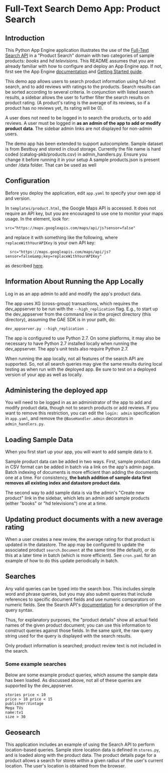 

# Full-Text Search Demo App: Product Search

## Introduction

This Python App Engine application illustrates the use of the [Full-Text Search
API](https://developers.google.com/appengine/docs/python/search) in a "Product
Search" domain with two categories of sample products: *books* and
*hd televisions*.  This README assumes that you are already familiar with how to
configure and deploy an App Engine app. If not, first see the App Engine
[documentation](https://developers.google.com/appengine/docs/python/overview)
and  [Getting Started guide](https://developers.google.com/appengine/docs/python/gettingstarted).

This demo app allows users to search product information using full-text search,
and to add reviews with ratings to the products.  Search results can be sorted
according to several criteria. In conjunction with listed search results, a
sidebar allows the user to further filter the search results on product rating.
(A product's rating is the average of its reviews, so if a product has no
reviews yet, its rating will be 0).

A user does not need to be logged in to search the products, or to add reviews.
A user must be logged in **as an admin of the app to add or modify product
data**. The sidebar admin links are not displayed for non-admin users.

The demo app has been extended to support autocomplete. 
Sample dataset is from Bestbuy and stored in cloud storage. 
Currently the file name is hard coded (catalog-pkb/products.csv) in admin_handlers.py. 
Ensure you change it before running it in your setup
A sample products.json is present under /data folder. That can be used as well

## Configuration

Before you deploy the application, edit `app.yaml` to specify your own app id and version.

In `templates/product.html`, the Google Maps API is accessed.  It does not require an API key, but you are encouraged to use one to monitor your maps usage.  In the <head> element, look for:

	src="https://maps.googleapis.com/maps/api/js?sensor=false"

and replace it with something like the following, where `replaceWithYourAPIKey` is your own API key:

      src="https://maps.googleapis.com/maps/api/js?sensor=false&amp;key=replaceWithYourAPIKey"

as described [here](https://developers.google.com/maps/documentation/javascript/tutorial#api_key).

## Information About Running the App Locally

Log in as an app admin to add and modify the app's product data.

The app uses XG (cross-group) transactions, which requires the dev_appserver to
be run with the `--high_replication` flag.  E.g., to start up the dev_appserver
from the command line in the project directory (this directory), assuming the
GAE SDK is in your path, do:

    dev_appserver.py --high_replication .

The app is configured to use Python 2.7. On some platforms, it may also be
necessary to have Python 2.7 installed locally when running the dev_appserver.
The app's unit tests also require Python 2.7.

When running the app locally, not all features of the search API are supported.
So, not all search queries may give the same results during local testing as
when run with the deployed app.
Be sure to test on a deployed version of your app as well as locally.

## Administering the deployed app

You will need to be logged in as an administrator of the app to add and modify
product data, though not to search products or add reviews.  If you want to
remove this restriction, you can edit the `login: admin` specification in
`app.yaml`, and remove the `@BaseHandler.admin` decorators in 
`admin_handlers.py`.

## Loading Sample Data

When you first start up your app, you will want to add sample data to it.

Sample product data can be added in two ways. First, sample product data in CSV
format can be added in batch via a link on the app's admin page. Batch indexing
of documents is more efficient than adding the documents one at a time. For consistency,
**the batch addition of sample data first removes all
existing index and datastore product data**.

The second way to add sample data is via the admin's "Create new product" link
in the sidebar, which lets an admin add sample products (either "books" or
"hd televisions") one at a time.


## Updating product documents with a new average rating

When a user creates a new review, the average rating for that product is
updated in the datastore.  The app may be configured to update the associated
product `search.Document` at the same time (the default), or do this at a
later time in batch (which is more efficient).  See `cron.yaml` for an example
of how to do this update periodically in batch.

## Searches

Any valid queries can be typed into the search box.  This includes simple word
and phrase queries, but you may also submit queries that include references to
specific document fields and use numeric comparators on numeric fields.  See the
Search API's
[documentation](https://developers.google.com/appengine/docs/python/search) for
a description of the query syntax.  

Thus, for explanatory purposes, the "product details" show all actual
field names of the given product document; you can use this information to
construct queries against those fields. In the same spirit, the raw
query string used for the query is displayed with the search results.

Only product information is searched; product review text is not included in the 
search.

### Some example searches

Below are some example product queries, which assume the sample data has been loaded.
As discussed above, not all of these queries are supported by the dev_appserver.

`stories price < 10`  
`price > 10 price < 15`  
`publisher:Vintage`  
`Mega TVs`   
`name:tv1`    
`size > 30`

## Geosearch

This application includes an example of using the Search API to perform
location-based queries.  Sample store location data is defined in `stores.py`,
and is loaded along with the product data.  The product details page for a
product allows a search for stores within a given radius of the user's current
location. The user's location is obtained from the browser.
